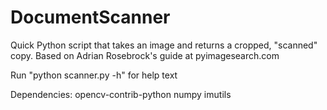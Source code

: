 # DocumentScanner
Quick Python script that takes an image and returns a cropped, "scanned" copy. Based on Adrian Rosebrock's guide at pyimagesearch.com

Run "python scanner.py -h" for help text

Dependencies:
opencv-contrib-python
numpy
imutils

